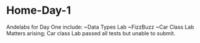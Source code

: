 # Home-Day-1
Andelabs for Day One include:
~Data Types Lab
~FizzBuzz
~Car Class Lab
Matters arising; Car class Lab passed all tests but unable to submit. 
